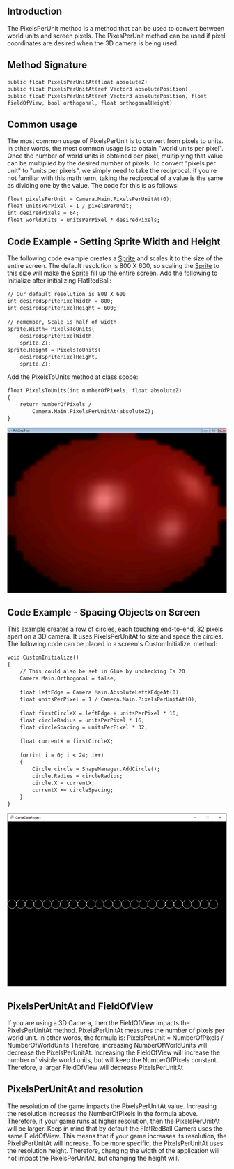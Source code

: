## Introduction

The PixelsPerUnit method is a method that can be used to convert between world units and screen pixels. The PixesPerUnit method can be used if pixel coordinates are desired when the 3D camera is being used.

## Method Signature

    public float PixelsPerUnitAt(float absoluteZ)
    public float PixelsPerUnitAt(ref Vector3 absolutePosition)
    public float PixelsPerUnitAt(ref Vector3 absolutePosition, float fieldOfView, bool orthogonal, float orthogonalHeight)

## Common usage

The most common usage of PixelsPerUnit is to convert from pixels to units. In other words, the most common usage is to obtain "world units per pixel". Once the number of world units is obtained per pixel, multiplying that value can be multiplied by the desired number of pixels. To convert "pixels per unit" to "units per pixels", we simply need to take the reciprocal. If you're not familiar with this math term, taking the reciprocal of a value is the same as dividing one by the value. The code for this is as follows:

    float pixelsPerUnit = Camera.Main.PixelsPerUnitAt(0);
    float unitsPerPixel = 1 / pixelsPerUnit;
    int desiredPixels = 64;
    float worldUnits = unitsPerPixel * desiredPixels;

## Code Example - Setting Sprite Width and Height

The following code example creates a [Sprite](/frb/docs/index.php?title=Sprite "Sprite") and scales it to the size of the entire screen. The default resolution is 800 X 600, so scaling the [Sprite](/frb/docs/index.php?title=Sprite "Sprite") to this size will make the [Sprite](/frb/docs/index.php?title=Sprite "Sprite") fill up the entire screen. Add the following to Initialize after initializing FlatRedBall:

    // Our default resolution is 800 X 600
    int desiredSpritePixelWidth = 800;
    int desiredSpritePixelHeight = 600;

    // remember, Scale is half of width
    sprite.Width= PixelsToUnits(
        desiredSpritePixelWidth,
        sprite.Z);
    sprite.Height = PixelsToUnits(
        desiredSpritePixelHeight,
        sprite.Z);

Add the PixelsToUnits method at class scope:

    float PixelsToUnits(int numberOfPixels, float absoluteZ)
    {
        return numberOfPixels / 
            Camera.Main.PixelsPerUnitAt(absoluteZ);
    }

![PixelsPerUnit.png](/media/migrated_media-PixelsPerUnit.png)

## Code Example - Spacing Objects on Screen

This example creates a row of circles, each touching end-to-end, 32 pixels apart on a 3D camera. It uses PixelsPerUnitAt to size and space the circles. The following code can be placed in a screen's CustomInitialize  method:

``` lang:c#
void CustomInitialize()
{
    // This could also be set in Glue by unchecking Is 2D
    Camera.Main.Orthogonal = false;

    float leftEdge = Camera.Main.AbsoluteLeftXEdgeAt(0);
    float unitsPerPixel = 1 / Camera.Main.PixelsPerUnitAt(0);

    float firstCircleX = leftEdge + unitsPerPixel * 16;
    float circleRadius = unitsPerPixel * 16;
    float circleSpacing = unitsPerPixel * 32;

    float currentX = firstCircleX;

    for(int i = 0; i < 24; i++)
    {
        Circle circle = ShapeManager.AddCircle();
        circle.Radius = circleRadius;
        circle.X = currentX;
        currentX += circleSpacing;
    }
}
```

![](/media/2017-02-img_589de828605c9.png)

## PixelsPerUnitAt and FieldOfView

If you are using a 3D Camera, then the FieldOfView impacts the PixelsPerUnitAt method. PixelsPerUnitAt measures the number of pixels per world unit. In other words, the formula is: PixelsPerUnit = NumberOfPixels / NumberOfWorldUnits Therefore, increasing NumberOfWorldUnits will decrease the PixelsPerUnitAt. Increasing the FieldOfView will increase the number of visible world units, but will keep the NumberOfPixels constant. Therefore, a larger FieldOfView will decrease PixelsPerUnitAt

## PixelsPerUnitAt and resolution

The resolution of the game impacts the PixelsPerUnitAt value. Increasing the resolution increases the NumberOfPixels in the formula above. Therefore, if your game runs at higher resolution, then the PixelsPerUnitAt will be larger. Keep in mind that by default the FlatRedBall Camera uses the same FieldOfView. This means that if your game increases its resolution, the PixelsPerUnitAt will increase. To be more specific, the PixelsPerUnitAt uses the resolution height. Therefore, changing the width of the application will not impact the PixelsPerUnitAt, but changing the height will.
